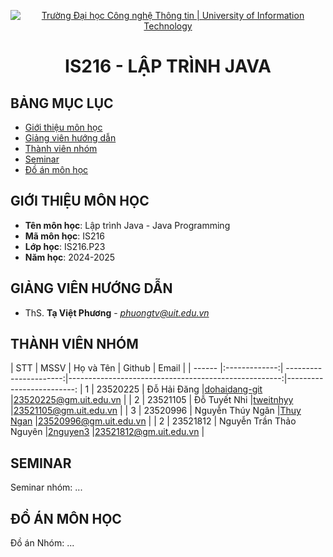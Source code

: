 <p align="center">
  <a href="https://www.uit.edu.vn/" title="Trường Đại học Công nghệ Thông tin" style="border: 5;">
    <img src="https://i.imgur.com/WmMnSRt.png" alt="Trường Đại học Công nghệ Thông tin | University of Information Technology">
  </a>
</p>

<!-- Title -->
<h1 align="center"><b>IS216 - LẬP TRÌNH JAVA</b></h1>



## BẢNG MỤC LỤC
* [ Giới thiệu môn học](#gioithieumonhoc)
* [ Giảng viên hướng dẫn](#giangvien)
* [ Thành viên nhóm](#thanhvien)
* [ Seminar](#seminar)
* [ Đồ án môn học](#doan)


## GIỚI THIỆU MÔN HỌC
<a name="gioithieumonhoc"></a>
* **Tên môn học**: Lập trình Java - Java Programming
* **Mã môn học**: IS216
* **Lớp học**: IS216.P23
* **Năm học**: 2024-2025


## GIẢNG VIÊN HƯỚNG DẪN
<a name="giangvien"></a>
* ThS. **Tạ Việt Phương** - *phuongtv@uit.edu.vn*


## THÀNH VIÊN NHÓM
<a name="thanhvien"></a>
| STT    | MSSV         | Họ và Tên              | Github                                               | Email                   |
| ------ |:-------------:| ----------------------:|-----------------------------------------------------:|-------------------------:
| 1      | 23520225     | Đỗ Hải Đăng     |[dohaidang-git](https://github.com/dohaidang-git)                 |23520225@gm.uit.edu.vn   |
| 2      | 23521105     | Đỗ Tuyết Nhi    |[tweitnhyy](https://github.com/tweitnhyy)     |23521105@gm.uit.edu.vn   |
| 3      | 23520996      | Nguyễn Thúy Ngân       |[Thuy Ngan]()                 |23520996@gm.uit.edu.vn   |
| 2      | 23521812      | Nguyễn Trần Thảo Nguyên       |[2nguyen3](https://github.com/2nguyen3)           |23521812@gm.uit.edu.vn   |


## SEMINAR
<a name="seminar"></a>
Seminar nhóm: ...


## ĐỒ ÁN MÔN HỌC
<a name="doan"></a>
Đồ án Nhóm: ...

